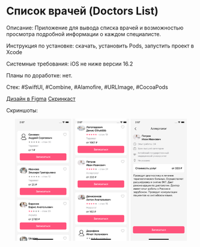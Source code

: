 # Список врачей (Doctors List)

Описание: Приложение для вывода списка врачей и возможностью просмотра подробной информации о каждом специалисте.
   
Инструкция по установке: скачать, установить Pods, запустить проект в Xcode

Системные требования: iOS не ниже версии 16.2

Планы по доработке: нет.

Стек: #SwiftUI, #Combine, #Alamofire, #URLImage, #CocoaPods

[Дизайн в Figma](https://www.figma.com/file/Kwic8nnnhxLYztOswqQWix/Test?type=design&node-id=4-19732&mode=design&t=DWjwU9bLkUKGnM6F-0)
[Скринкаст](https://drive.google.com/file/d/1NvF4Zx9mg-TKEVt9ANAA_hZYkOffC48j/view?usp=sharing)

Скриншоты:

<div align="center">
    <img src="Screenshots/01.png?raw=true" width="150px"</img>
    <img src="Screenshots/02.png?raw=true" width="150px"</img>
    <img src="Screenshots/03.png?raw=true" width="150px"</img>
</div>
